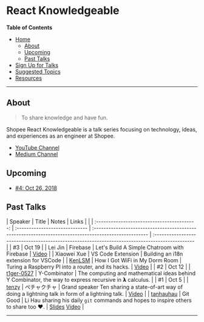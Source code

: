 # React Knowledgeable

**Table of Contents**

- [Home](#)
  - [About](#about)
  - [Upcoming](#upcoming)
  - [Past Talks](#past-talks)
- [Sign Up for Talks](./scheduling/sign-up-for-talks.md)
- [Suggested Topics](./suggested-topics.md)
- [Resources](./resources.md)

---

## About

> To share knowledge and have fun.

Shopee React Knowledgeable is a talk series focusing on technology, ideas, and experiences as an engineer at Shopee.

- [YouTube Channel](https://www.youtube.com/channel/UCswxnKjnWhnSR00wC1J8LZA)
- [Medium Channel](https://medium.com/shopee-react-knowledgeable)

## Upcoming

- [#4: Oct 26, 2018](./weekly/no-4-oct-26.md)

## Past Talks

|                   Speaker                   | Title                          | Notes                                                                                                 | Links                                                                                           |     |
| :-----------------------------------------: | :----------------------------- | :---------------------------------------------------------------------------------------------------- | :---------------------------------------------------------------------------------------------- |
|                     #3                      | Oct 19                         |
|                   Lei Jin                   | Firebase                       | Let's Build A Simple Chatroom with Firebase                                                           | [Video](https://www.youtube.com/watch?v=ZwLfnZYNb0E&t=2s)                                       |
|                 Xiaowei Xue                 | VS Code Extension              | Building an i18n extension for VSCode                                                                 |
|     [KenLSM](https://github.com/KenLSM)     | How I Got WiFi in My Dorm Room | Turing a Raspberry PI into a router, and its hacks.                                                   | [Video](https://www.youtube.com/watch?v=SfUk_Y41JnQ&t=2s)                                       |
|                     #2                      | Oct 12                         |
| [t1ger-0527](https://github.com/t1ger-0527) | Y-Combinator                   | The computing and mathematical ideas behind Y Combinator, the way to express recursive in 𝝺 calculus. |
|                     #1                      | Oct 5                          |
|     [tenzy](https://github.com/Tzyinc)      | ペチャクチャ                   | Grand speaker Ten sharing a state-of-art way of doing a lightning talk in form of a lightning talk.   | [Video](https://www.youtube.com/watch?v=EQOyzFnEsvM)                                            |
|  [tanhauhau](https://github.com/tanhauhau)  | Git Good                       | Li Hau sharing his daily `git` commands and hopes to inspire others to share too ❤️.                  | [Slides](https://slides.com/tanhauhau/git) [Video](https://www.youtube.com/watch?v=vpFKAV1Zy5Y) |

---

